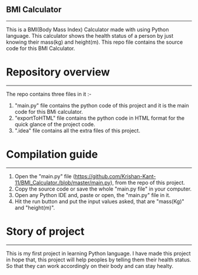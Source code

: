 ## BMI Calculator
***
This is a BMI(Body Mass Index) Calculator made with using Python language. This calculator shows the health status of a person by just knowing their mass(kg) and height(m).
This repo file contains the source code for this BMI Calculator.

# Repository overview
***
The repo contains three files in it :-

1. "main.py" file contains the python code of this project and it is the main code for this BMi calculator.
2. "exportToHTML" file contains the python code in HTML format for the quick glance of the project code.
3. ".idea" file contains all the extra files of this project.

# Compilation guide
***
1. Open the "main.py" file (https://github.com/Krishan-Kant-11/BMI_Calculator./blob/master/main.py), from the repo of this project.
2. Copy the source code or save the whole "main.py file" in your computer.
3. Open any Python IDE and, paste or open, the "main.py" file in it.
4. Hit the run button and put the input values asked, that are "mass(Kg)" and "height(m)".

# Story of project
***
This is my first project in learning Python language. I have made this project in hope that, this project will help peoples by telling them their health status. So that they can work accordingly on their body and can stay healty. 
